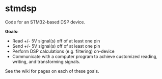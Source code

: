 # stmdsp
Code for an STM32-based DSP device.

**Goals:**
* Read +/- 5V signal(s) off of at least one pin
* Send +/- 5V signal(s) off of at least one pin
* Perform DSP calculations (e.g. filtering) on-device
* Communicate with a computer program to achieve customized reading, writing, and transforming signals.

See the wiki for pages on each of these goals.
